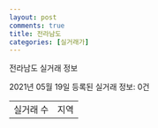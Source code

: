 ```yaml
---
layout: post
comments: true
title: 전라남도
categories: [실거래가]
---
```


전라남도 실거래 정보

2021년 05월 19일 등록된 실거래 정보: 0건


<table>
  <tr>
    <td>실거래 수</td>
    <td>지역</td>
  </tr>

  

</table>
    